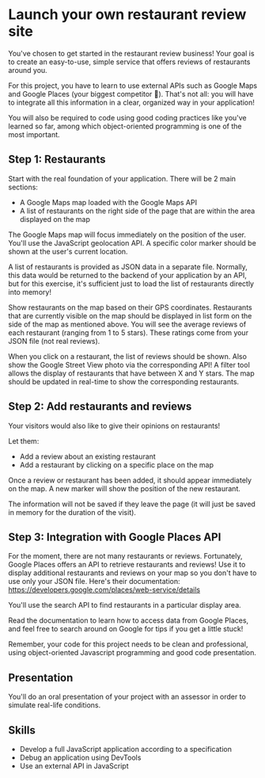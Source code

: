 # Launch your own restaurant review site

You've chosen to get started in the restaurant review business! Your goal is to create an easy-to-use, simple service that offers reviews of restaurants around you.

For this project, you have to learn to use external APIs such as Google Maps and Google Places (your biggest competitor 😬). That's not all: you will have to integrate all this information in a clear, organized way in your application!

You will also be required to code using good coding practices like you've learned so far, among which object-oriented programming is one of the most important.

## Step 1: Restaurants
Start with the real foundation of your application. There will be 2 main sections:

* A Google Maps map loaded with the Google Maps API
* A list of restaurants on the right side of the page that are within the area displayed on the map

The Google Maps map will focus immediately on the position of the user. You'll use the JavaScript geolocation API. A specific color marker should be shown at the user's current location.

A list of restaurants is provided as JSON data in a separate file. Normally, this data would be returned to the backend of your application by an API, but for this exercise, it's sufficient just to load the list of restaurants directly into memory!

Show restaurants on the map based on their GPS coordinates. Restaurants that are currently visible on the map should be displayed in list form on the side of the map as mentioned above. You will see the average reviews of each restaurant (ranging from 1 to 5 stars). These ratings come from your JSON file (not real reviews).

When you click on a restaurant, the list of reviews should be shown. Also show the Google Street View photo via the corresponding API! 
A filter tool allows the display of restaurants that have between X and Y stars. The map should be updated in real-time to show the corresponding restaurants.

## Step 2: Add restaurants and reviews
Your visitors would also like to give their opinions on restaurants!

Let them:
* Add a review about an existing restaurant
* Add a restaurant by clicking on a specific place on the map

Once a review or restaurant has been added, it should appear immediately on the map. A new marker will show the position of the new restaurant.

The information will not be saved if they leave the page (it will just be saved in memory for the duration of the visit).

## Step 3: Integration with Google Places API
For the moment, there are not many restaurants or reviews. Fortunately, Google Places offers an API to retrieve restaurants and reviews! Use it to display additional restaurants and reviews on your map so you don't have to use only your JSON file. Here's their documentation: https://developers.google.com/places/web-service/details

You'll use the search API to find restaurants in a particular display area.

Read the documentation to learn how to access data from Google Places, and feel free to search around on Google for tips if you get a little stuck!

Remember, your code for this project needs to be clean and professional, using object-oriented Javascript programming and good code presentation.

## Presentation
You'll do an oral presentation of your project with an assessor in order to simulate real-life conditions. 

## Skills
* Develop a full JavaScript application according to a specification
* Debug an application using DevTools
* Use an external API in JavaScript
